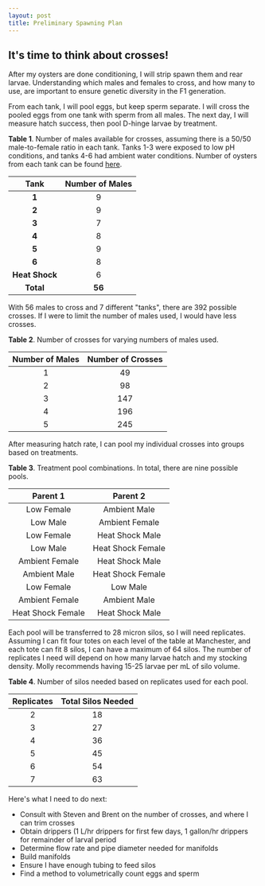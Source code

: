 ```yaml
---
layout: post
title: Preliminary Spawning Plan
---
```


## It's time to think about crosses!

After my oysters are done conditioning, I will strip spawn them and rear larvae. Understanding which males and females to cross, and how many to use, are important to ensure genetic diversity in the F1 generation.

From each tank, I will pool eggs, but keep sperm separate. I will cross the pooled eggs from one tank with sperm from all males. The next day, I will measure hatch success, then pool D-hinge larvae by treatment.

**Table 1**. Number of males available for crosses, assuming there is a 50/50 male-to-female ratio in each tank. Tanks 1-3 were exposed to low pH conditions, and tanks 4-6 had ambient water conditions. Number of oysters from each tank can be found [here](https://yaaminiv.github.io/Manchester-Conditioning-Update2/). 

|    **Tank**    | **Number of Males** |
|:--------------:|:-------------------:|
|      **1**     |          9          |
|      **2**     |          9          |
|      **3**     |          7          |
|      **4**     |          8          |
|      **5**     |          9          |
|      **6**     |          8          |
| **Heat Shock** |          6          |
|    **Total**   |        **56**       |

With 56 males to cross and 7 different "tanks", there are 392 possible crosses. If I were to limit the number of males used, I would have less crosses.

**Table 2**. Number of crosses for varying numbers of males used.

| **Number of Males** | **Number of Crosses** |
|:-------------------:|:---------------------:|
|          1          |           49          |
|          2          |           98          |
|          3          |          147          |
|          4          |          196          |
|          5          |          245          |

After measuring hatch rate, I can pool my individual crosses into groups based on treatments.

**Table 3**. Treatment pool combinations. In total, there are nine possible pools.

|    **Parent 1**   |    **Parent 2**   |
|:-----------------:|:-----------------:|
|     Low Female    |    Ambient Male   |
|      Low Male     |   Ambient Female  |
|     Low Female    |  Heat Shock Male  |
|      Low Male     | Heat Shock Female |
|   Ambient Female  |  Heat Shock Male  |
|    Ambient Male   | Heat Shock Female |
|     Low Female    |      Low Male     |
|   Ambient Female  |    Ambient Male   |
| Heat Shock Female |  Heat Shock Male  |

Each pool will be transferred to 28 micron silos, so I will need replicates. Assuming I can fit four totes on each level of the table at Manchester, and each tote can fit 8 silos, I can have a maximum of 64 silos. The number of replicates I need will depend on how many larvae hatch and my stocking density. Molly recommends having 15-25 larvae per mL of silo volume.

**Table 4**. Number of silos needed based on replicates used for each pool.

| **Replicates** | **Total Silos Needed** |
|:--------------:|:----------------------:|
|        2       |           18           |
|        3       |           27           |
|        4       |           36           |
|        5       |           45           |
|        6       |           54           |
|        7       |           63           |

Here's what I need to do next:

- Consult with Steven and Brent on the number of crosses, and where I can trim crosses
- Obtain drippers (1 L/hr drippers for first few days, 1 gallon/hr drippers for remainder of larval period
- Determine flow rate and pipe diameter needed for manifolds
- Build manifolds
- Ensure I have enough tubing to feed silos
- Find a method to volumetrically count eggs and sperm
